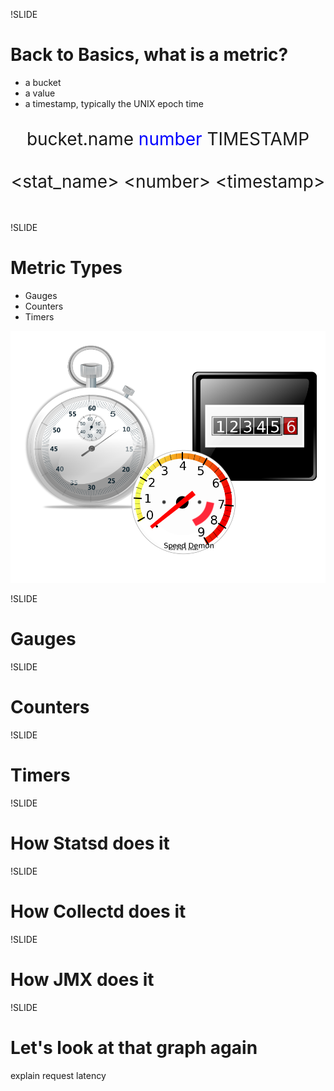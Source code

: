 !SLIDE
# Back to Basics, what is a metric?

* a bucket
* a value
* a timestamp, typically the UNIX epoch time
<br />

<center  style="font-size:2em;">
bucket.name  <span style="color:blue;">number</span>  TIMESTAMP</center>
<br />
<br />
<center style="font-size:2em;">
&lt;stat_name&gt; &lt;number&gt; &lt;timestamp&gt; 
</center>
<br />

<br />

!SLIDE
# Metric Types

* Gauges
* Counters
* Timers

![counters](counters.svg)

!SLIDE
# Gauges



!SLIDE
# Counters

!SLIDE
# Timers


!SLIDE
# How Statsd does it


!SLIDE
# How Collectd does it

!SLIDE
# How JMX does it

!SLIDE
# Let's look at that graph again

explain request latency


